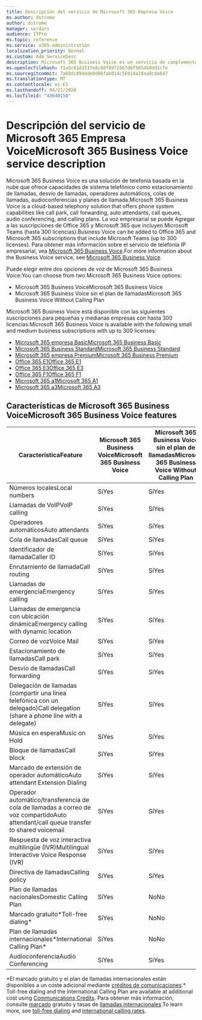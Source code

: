 ```yaml
---
title: Descripción del servicio de Microsoft 365 Empresa Voice
ms.author: dstrome
author: dstrome
manager: serdars
audience: ITPro
ms.topic: reference
ms.service: o365-administration
localization_priority: Normal
ms.custom: Adm_ServiceDesc
description: Microsoft 365 Business Voice es un servicio de complemento que le permite usar Microsoft Teams para llamadas telefónicas. Esto combina sistema telefónico, plan de llamadas nacionales, SMS y audioconferencia.
ms.openlocfilehash: f1a5c61d1517e8c08f8972567d6f5054b0dd1cfe
ms.sourcegitcommit: 7a68dc894dde0d06fab014c56914a78aa8cda847
ms.translationtype: MT
ms.contentlocale: es-ES
ms.lasthandoff: 04/21/2020
ms.locfileid: "43640158"
---
```

# <a name="microsoft-365-business-voice-service-description"></a><span data-ttu-id="cd601-104">Descripción del servicio de Microsoft 365 Empresa Voice</span><span class="sxs-lookup"><span data-stu-id="cd601-104">Microsoft 365 Business Voice service description</span></span>

<span data-ttu-id="cd601-105">Microsoft 365 Business Voice es una solución de telefonía basada en la nube que ofrece capacidades de sistema telefónico como estacionamiento de llamadas, desvío de llamadas, operadores automáticos, colas de llamadas, audioconferencias y planes de llamada.</span><span class="sxs-lookup"><span data-stu-id="cd601-105">Microsoft 365 Business Voice is a cloud-based telephony solution that offers phone system capabilities like call park, call forwarding, auto attendants, call queues, audio conferencing, and calling plans.</span></span> <span data-ttu-id="cd601-106">La voz empresarial se puede Agregar a las suscripciones de Office 365 y Microsoft 365 que incluyen Microsoft Teams (hasta 300 licencias).</span><span class="sxs-lookup"><span data-stu-id="cd601-106">Business Voice can be added to Office 365 and Microsoft 365 subscriptions that include Microsoft Teams (up to 300 licenses).</span></span> <span data-ttu-id="cd601-107">Para obtener más información sobre el servicio de telefonía IP empresarial, vea [Microsoft 365 Business Voice](https://docs.microsoft.com/MicrosoftTeams/business-voice/whats-business-voice).</span><span class="sxs-lookup"><span data-stu-id="cd601-107">For more information about the Business Voice service, see [Microsoft 365 Business Voice](https://docs.microsoft.com/MicrosoftTeams/business-voice/whats-business-voice).</span></span>

<span data-ttu-id="cd601-108">Puede elegir entre dos opciones de voz de Microsoft 365 Business Voice:</span><span class="sxs-lookup"><span data-stu-id="cd601-108">You can choose from two Microsoft 365 Business Voice options:</span></span>

- <span data-ttu-id="cd601-109">Microsoft 365 Business Voice</span><span class="sxs-lookup"><span data-stu-id="cd601-109">Microsoft 365 Business Voice</span></span>
- <span data-ttu-id="cd601-110">Microsoft 365 Business Voice sin el plan de llamadas</span><span class="sxs-lookup"><span data-stu-id="cd601-110">Microsoft 365 Business Voice Without Calling Plan</span></span>

<span data-ttu-id="cd601-111">Microsoft 365 Business Voice está disponible con las siguientes suscripciones para pequeñas y medianas empresas con hasta 300 licencias:</span><span class="sxs-lookup"><span data-stu-id="cd601-111">Microsoft 365 Business Voice is available with the following small and medium business subscriptions with up to 300 licenses:</span></span>

- [<span data-ttu-id="cd601-112">Microsoft 365 empresa Basic</span><span class="sxs-lookup"><span data-stu-id="cd601-112">Microsoft 365 Business Basic</span></span>](office-365-platform-service-description/office-365-platform-service-description.md)
- [<span data-ttu-id="cd601-113">Microsoft 365 Business Standard</span><span class="sxs-lookup"><span data-stu-id="cd601-113">Microsoft 365 Business Standard</span></span>](office-365-platform-service-description/office-365-platform-service-description.md)
- [<span data-ttu-id="cd601-114">Microsoft 365 empresa Premium</span><span class="sxs-lookup"><span data-stu-id="cd601-114">Microsoft 365 Business Premium</span></span>](microsoft-365-business-service-description.md)
- [<span data-ttu-id="cd601-115">Office 365 E1</span><span class="sxs-lookup"><span data-stu-id="cd601-115">Office 365 E1</span></span>](https://www.microsoft.com/en-us/microsoft-365/business/office-365-enterprise-e1-business-software?activetab=pivot%3aoverviewtab)
- [<span data-ttu-id="cd601-116">Office 365 E3</span><span class="sxs-lookup"><span data-stu-id="cd601-116">Office 365 E3</span></span>](https://www.microsoft.com/en-us/microsoft-365/business/office-365-enterprise-e3-business-software?activetab=pivot%3aoverviewtab)
- [<span data-ttu-id="cd601-117">Office 365 F1</span><span class="sxs-lookup"><span data-stu-id="cd601-117">Office 365 F1</span></span>](https://www.microsoft.com/en-us/microsoft-365/business/office-365-f1?activetab=pivot%3aoverviewtab)
- [<span data-ttu-id="cd601-118">Microsoft 365 a1</span><span class="sxs-lookup"><span data-stu-id="cd601-118">Microsoft 365 A1</span></span>](https://www.microsoft.com/en-us/microsoft-365/academic/compare-office-365-education-plans?activetab=tab:primaryr1)
- [<span data-ttu-id="cd601-119">Microsoft 365 a3</span><span class="sxs-lookup"><span data-stu-id="cd601-119">Microsoft 365 A3</span></span>](https://www.microsoft.com/en-us/microsoft-365/academic/compare-office-365-education-plans?activetab=tab:primaryr1)

## <a name="microsoft-365-business-voice-features"></a><span data-ttu-id="cd601-120">Características de Microsoft 365 Business Voice</span><span class="sxs-lookup"><span data-stu-id="cd601-120">Microsoft 365 Business Voice features</span></span>

| <span data-ttu-id="cd601-121">**Característica**</span><span class="sxs-lookup"><span data-stu-id="cd601-121">**Feature**</span></span>                                            | <span data-ttu-id="cd601-122">**Microsoft 365 Business Voice**</span><span class="sxs-lookup"><span data-stu-id="cd601-122">**Microsoft 365 Business Voice**</span></span> | <span data-ttu-id="cd601-123">**Microsoft 365 Business Voice sin el plan de llamadas**</span><span class="sxs-lookup"><span data-stu-id="cd601-123">**Microsoft 365 Business Voice Without Calling Plan**</span></span> |
|--------------------------------------------------------|----------------------------------|-------------------------------------------------------|
| <span data-ttu-id="cd601-124">Números locales</span><span class="sxs-lookup"><span data-stu-id="cd601-124">Local numbers</span></span>                                          | <span data-ttu-id="cd601-125">Sí</span><span class="sxs-lookup"><span data-stu-id="cd601-125">Yes</span></span>                              | <span data-ttu-id="cd601-126">Sí</span><span class="sxs-lookup"><span data-stu-id="cd601-126">Yes</span></span>                                                   |
| <span data-ttu-id="cd601-127">Llamadas de VoIP</span><span class="sxs-lookup"><span data-stu-id="cd601-127">VoIP calling</span></span>                                           | <span data-ttu-id="cd601-128">Sí</span><span class="sxs-lookup"><span data-stu-id="cd601-128">Yes</span></span>                              | <span data-ttu-id="cd601-129">Sí</span><span class="sxs-lookup"><span data-stu-id="cd601-129">Yes</span></span>                                                   |
| <span data-ttu-id="cd601-130">Operadores automáticos</span><span class="sxs-lookup"><span data-stu-id="cd601-130">Auto attendants</span></span>                                        | <span data-ttu-id="cd601-131">Sí</span><span class="sxs-lookup"><span data-stu-id="cd601-131">Yes</span></span>                              | <span data-ttu-id="cd601-132">Sí</span><span class="sxs-lookup"><span data-stu-id="cd601-132">Yes</span></span>                                                   |
| <span data-ttu-id="cd601-133">Cola de llamadas</span><span class="sxs-lookup"><span data-stu-id="cd601-133">Call queue</span></span>                                             | <span data-ttu-id="cd601-134">Sí</span><span class="sxs-lookup"><span data-stu-id="cd601-134">Yes</span></span>                              | <span data-ttu-id="cd601-135">Sí</span><span class="sxs-lookup"><span data-stu-id="cd601-135">Yes</span></span>                                                   |
| <span data-ttu-id="cd601-136">Identificador de llamada</span><span class="sxs-lookup"><span data-stu-id="cd601-136">Caller ID</span></span>                                              | <span data-ttu-id="cd601-137">Sí</span><span class="sxs-lookup"><span data-stu-id="cd601-137">Yes</span></span>                              | <span data-ttu-id="cd601-138">Sí</span><span class="sxs-lookup"><span data-stu-id="cd601-138">Yes</span></span>                                                   |
| <span data-ttu-id="cd601-139">Enrutamiento de llamada</span><span class="sxs-lookup"><span data-stu-id="cd601-139">Call routing</span></span>                                           | <span data-ttu-id="cd601-140">Sí</span><span class="sxs-lookup"><span data-stu-id="cd601-140">Yes</span></span>                              | <span data-ttu-id="cd601-141">Sí</span><span class="sxs-lookup"><span data-stu-id="cd601-141">Yes</span></span>                                                   |
| <span data-ttu-id="cd601-142">Llamadas de emergencia</span><span class="sxs-lookup"><span data-stu-id="cd601-142">Emergency calling</span></span>                                      | <span data-ttu-id="cd601-143">Sí</span><span class="sxs-lookup"><span data-stu-id="cd601-143">Yes</span></span>                              | <span data-ttu-id="cd601-144">Sí</span><span class="sxs-lookup"><span data-stu-id="cd601-144">Yes</span></span>                                                   |
| <span data-ttu-id="cd601-145">Llamadas de emergencia con ubicación dinámica</span><span class="sxs-lookup"><span data-stu-id="cd601-145">Emergency calling with dynamic location</span></span>                | <span data-ttu-id="cd601-146">Sí</span><span class="sxs-lookup"><span data-stu-id="cd601-146">Yes</span></span>                              | <span data-ttu-id="cd601-147">Sí</span><span class="sxs-lookup"><span data-stu-id="cd601-147">Yes</span></span>                                                   |
| <span data-ttu-id="cd601-148">Correo de voz</span><span class="sxs-lookup"><span data-stu-id="cd601-148">Voice Mail</span></span>                                             | <span data-ttu-id="cd601-149">Sí</span><span class="sxs-lookup"><span data-stu-id="cd601-149">Yes</span></span>                              | <span data-ttu-id="cd601-150">Sí</span><span class="sxs-lookup"><span data-stu-id="cd601-150">Yes</span></span>                                                   |
| <span data-ttu-id="cd601-151">Estacionamiento de llamadas</span><span class="sxs-lookup"><span data-stu-id="cd601-151">Call park</span></span>                                              | <span data-ttu-id="cd601-152">Sí</span><span class="sxs-lookup"><span data-stu-id="cd601-152">Yes</span></span>                              | <span data-ttu-id="cd601-153">Sí</span><span class="sxs-lookup"><span data-stu-id="cd601-153">Yes</span></span>                                                   |
| <span data-ttu-id="cd601-154">Desvío de llamadas</span><span class="sxs-lookup"><span data-stu-id="cd601-154">Call forwarding</span></span>                                        | <span data-ttu-id="cd601-155">Sí</span><span class="sxs-lookup"><span data-stu-id="cd601-155">Yes</span></span>                              | <span data-ttu-id="cd601-156">Sí</span><span class="sxs-lookup"><span data-stu-id="cd601-156">Yes</span></span>                                                   |
| <span data-ttu-id="cd601-157">Delegación de llamadas (compartir una línea telefónica con un delegado)</span><span class="sxs-lookup"><span data-stu-id="cd601-157">Call delegation (share a phone line with a delegate)</span></span>   | <span data-ttu-id="cd601-158">Sí</span><span class="sxs-lookup"><span data-stu-id="cd601-158">Yes</span></span>                              | <span data-ttu-id="cd601-159">Sí</span><span class="sxs-lookup"><span data-stu-id="cd601-159">Yes</span></span>                                                   |
| <span data-ttu-id="cd601-160">Música en espera</span><span class="sxs-lookup"><span data-stu-id="cd601-160">Music on Hold</span></span>                                          | <span data-ttu-id="cd601-161">Sí</span><span class="sxs-lookup"><span data-stu-id="cd601-161">Yes</span></span>                              | <span data-ttu-id="cd601-162">Sí</span><span class="sxs-lookup"><span data-stu-id="cd601-162">Yes</span></span>                                                   |
| <span data-ttu-id="cd601-163">Bloque de llamadas</span><span class="sxs-lookup"><span data-stu-id="cd601-163">Call block</span></span>                                             | <span data-ttu-id="cd601-164">Sí</span><span class="sxs-lookup"><span data-stu-id="cd601-164">Yes</span></span>                              | <span data-ttu-id="cd601-165">Sí</span><span class="sxs-lookup"><span data-stu-id="cd601-165">Yes</span></span>                                                   |
| <span data-ttu-id="cd601-166">Marcado de extensión de operador automático</span><span class="sxs-lookup"><span data-stu-id="cd601-166">Auto attendant Extension Dialing</span></span>                       | <span data-ttu-id="cd601-167">Sí</span><span class="sxs-lookup"><span data-stu-id="cd601-167">Yes</span></span>                              | <span data-ttu-id="cd601-168">Sí</span><span class="sxs-lookup"><span data-stu-id="cd601-168">Yes</span></span>                                                   |
| <span data-ttu-id="cd601-169">Operador automático/transferencia de cola de llamadas a correo de voz compartido</span><span class="sxs-lookup"><span data-stu-id="cd601-169">Auto attendant/call queue transfer to shared voicemail</span></span> | <span data-ttu-id="cd601-170">Sí</span><span class="sxs-lookup"><span data-stu-id="cd601-170">Yes</span></span>                              | <span data-ttu-id="cd601-171">Sí</span><span class="sxs-lookup"><span data-stu-id="cd601-171">Yes</span></span>                                                   |
| <span data-ttu-id="cd601-172">Respuesta de voz interactiva multilingüe (IVR)</span><span class="sxs-lookup"><span data-stu-id="cd601-172">Multilingual Interactive Voice Response (IVR)</span></span>          | <span data-ttu-id="cd601-173">Sí</span><span class="sxs-lookup"><span data-stu-id="cd601-173">Yes</span></span>                              | <span data-ttu-id="cd601-174">Sí</span><span class="sxs-lookup"><span data-stu-id="cd601-174">Yes</span></span>                                                   |
| <span data-ttu-id="cd601-175">Directiva de llamadas</span><span class="sxs-lookup"><span data-stu-id="cd601-175">Calling policy</span></span>                                         | <span data-ttu-id="cd601-176">Sí</span><span class="sxs-lookup"><span data-stu-id="cd601-176">Yes</span></span>                              | <span data-ttu-id="cd601-177">Sí</span><span class="sxs-lookup"><span data-stu-id="cd601-177">Yes</span></span>                                                   |
| <span data-ttu-id="cd601-178">Plan de llamadas nacionales</span><span class="sxs-lookup"><span data-stu-id="cd601-178">Domestic Calling Plan</span></span>                                  | <span data-ttu-id="cd601-179">Sí</span><span class="sxs-lookup"><span data-stu-id="cd601-179">Yes</span></span>                              | <span data-ttu-id="cd601-180">No</span><span class="sxs-lookup"><span data-stu-id="cd601-180">No</span></span>                                                    |
| <span data-ttu-id="cd601-181">Marcado gratuito\*</span><span class="sxs-lookup"><span data-stu-id="cd601-181">Toll-free dialing\*</span></span>                                    | <span data-ttu-id="cd601-182">Sí</span><span class="sxs-lookup"><span data-stu-id="cd601-182">Yes</span></span>                              | <span data-ttu-id="cd601-183">No</span><span class="sxs-lookup"><span data-stu-id="cd601-183">No</span></span>                                                    |
| <span data-ttu-id="cd601-184">Plan de llamadas internacionales\*</span><span class="sxs-lookup"><span data-stu-id="cd601-184">International Calling Plan\*</span></span>                           | <span data-ttu-id="cd601-185">Sí</span><span class="sxs-lookup"><span data-stu-id="cd601-185">Yes</span></span>                              | <span data-ttu-id="cd601-186">No</span><span class="sxs-lookup"><span data-stu-id="cd601-186">No</span></span>                                                    |
| <span data-ttu-id="cd601-187">Audioconferencia</span><span class="sxs-lookup"><span data-stu-id="cd601-187">Audio Conferencing</span></span>                                     | <span data-ttu-id="cd601-188">Sí</span><span class="sxs-lookup"><span data-stu-id="cd601-188">Yes</span></span>                              | <span data-ttu-id="cd601-189">Sí</span><span class="sxs-lookup"><span data-stu-id="cd601-189">Yes</span></span>                                                   |
 
<span data-ttu-id="cd601-190">\*El marcado gratuito y el plan de llamadas internacionales están disponibles a un coste adicional mediante [créditos de comunicaciones](https://docs.microsoft.com/microsoftteams/what-are-communications-credits).</span><span class="sxs-lookup"><span data-stu-id="cd601-190">\* Toll-free dialing and the International Calling Plan are available at additional cost using [Communications Credits](https://docs.microsoft.com/microsoftteams/what-are-communications-credits).</span></span> <span data-ttu-id="cd601-191">Para obtener más información, consulte [marcado](https://docs.microsoft.com/microsoftteams/toll-free-dialing-limitations-and-restrictions) gratuito y tasas de [llamadas internacionales](https://products.office.com/microsoft-teams/online-meeting-solutions#Rates).</span><span class="sxs-lookup"><span data-stu-id="cd601-191">To learn more, see [toll-free dialing](https://docs.microsoft.com/microsoftteams/toll-free-dialing-limitations-and-restrictions) and [international calling rates](https://products.office.com/microsoft-teams/online-meeting-solutions#Rates).</span></span>
